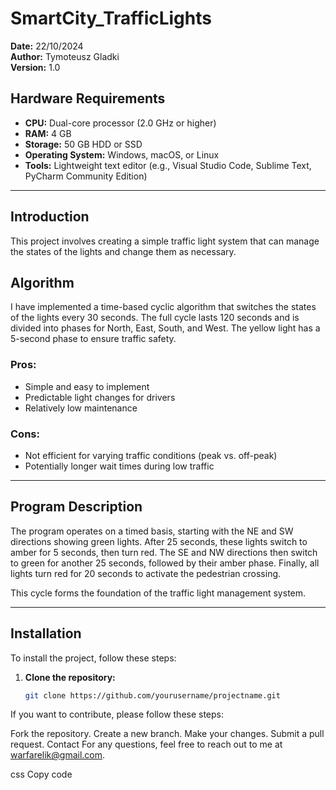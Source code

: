 # SmartCity_TrafficLights

**Date:** 22/10/2024  
**Author:** Tymoteusz Gladki  
**Version:** 1.0  

## Hardware Requirements
- **CPU:** Dual-core processor (2.0 GHz or higher)
- **RAM:** 4 GB
- **Storage:** 50 GB HDD or SSD
- **Operating System:** Windows, macOS, or Linux
- **Tools:** Lightweight text editor (e.g., Visual Studio Code, Sublime Text, PyCharm Community Edition)

---

## Introduction
This project involves creating a simple traffic light system that can manage the states of the lights and change them as necessary.

## Algorithm
I have implemented a time-based cyclic algorithm that switches the states of the lights every 30 seconds. The full cycle lasts 120 seconds and is divided into phases for North, East, South, and West. The yellow light has a 5-second phase to ensure traffic safety.

### Pros:
- Simple and easy to implement
- Predictable light changes for drivers
- Relatively low maintenance

### Cons:
- Not efficient for varying traffic conditions (peak vs. off-peak)
- Potentially longer wait times during low traffic

---

## Program Description
The program operates on a timed basis, starting with the NE and SW directions showing green lights. After 25 seconds, these lights switch to amber for 5 seconds, then turn red. The SE and NW directions then switch to green for another 25 seconds, followed by their amber phase. Finally, all lights turn red for 20 seconds to activate the pedestrian crossing.

This cycle forms the foundation of the traffic light management system.

---
## Installation

To install the project, follow these steps:

1. **Clone the repository:**
   ```bash
   git clone https://github.com/yourusername/projectname.git

If you want to contribute, please follow these steps:

Fork the repository.
Create a new branch.
Make your changes.
Submit a pull request.
Contact
For any questions, feel free to reach out to me at warfarelik@gmail.com.

css
Copy code

